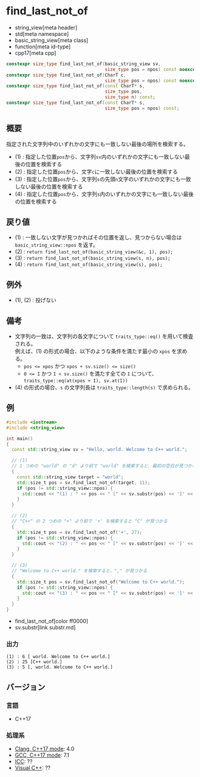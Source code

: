 # find_last_not_of
* string_view[meta header]
* std[meta namespace]
* basic_string_view[meta class]
* function[meta id-type]
* cpp17[meta cpp]

```cpp
constexpr size_type find_last_not_of(basic_string_view sv,
                                     size_type pos = npos) const noexcept; // (1)
constexpr size_type find_last_not_of(CharT c,
                                     size_type pos = npos) const noexcept; // (2)
constexpr size_type find_last_not_of(const CharT* s,
                                     size_type pos,
                                     size_type n) const;                   // (3)
constexpr size_type find_last_not_of(const CharT* s,
                                     size_type pos = npos) const;          // (4)
```

## 概要
指定された文字列中のいずれかの文字にも一致しない最後の場所を検索する。

- (1) : 指定した位置`pos`から、文字列`sv`内のいずれかの文字にも一致しない最後の位置を検索する
- (2) : 指定した位置`pos`から、文字`c`に一致しない最後の位置を検索する
- (3) : 指定した位置`pos`から、文字列`s`の先頭`n`文字のいずれかの文字にも一致しない最後の位置を検索する
- (4) : 指定した位置`pos`から、文字列`s`内のいずれかの文字にも一致しない最後の位置を検索する


## 戻り値
- (1) : 一致しない文字が見つかればその位置を返し、見つからない場合は `basic_string_view::npos` を返す。
- (2) : `return find_last_not_of(basic_string_view(&c, 1), pos);`
- (3) : `return find_last_not_of(basic_string_view(s, n), pos);`
- (4) : `return find_last_not_of(basic_string_view(s), pos);`


## 例外
- (1), (2) : 投げない


## 備考
- 文字列の一致は、文字列の各文字について `traits_type::eq()` を用いて検査される。  
    例えば、(1) の形式の場合、以下のような条件を満たす最小の `xpos` を求める。
    * `pos <= xpos` かつ `xpos + sv.size() <= size()`
    * `0 <= I` かつ `I < sv.size()` を満たす全ての `I` について、`traits_type::eq(at(xpos + I), sv.at(I))`
- (4) の形式の場合、`s` の文字列長は `traits_type::length(s)` で求められる。


## 例
```cpp example
#include <iostream>
#include <string_view>

int main()
{
  const std::string_view sv = "Hello, world. Welcome to C++ world.";

  // (1)
  // 1 つめの "world" の "d" より前で "world" を検索すると、最初の空白が見つかる
  {
    const std::string_view target = "world";
    std::size_t pos = sv.find_last_not_of(target, 11);
    if (pos != std::string_view::npos) {
      std::cout << "(1) : " << pos << " [" << sv.substr(pos) << ']' << std::endl;
    }
  }

  // (2)
  // "C++" の 2 つめの "+" より前で '+' を検索すると "C" が見つかる
  {
    std::size_t pos = sv.find_last_not_of('+', 27);
    if (pos != std::string_view::npos) {
      std::cout << "(2) : " << pos << " [" << sv.substr(pos) << ']' << std::endl;
    }
  }

  // (3)
  // "Welcome to C++ world." を検索すると、"," が見つかる
  {
    std::size_t pos = sv.find_last_not_of("Welcome to C++ world.");
    if (pos != std::string_view::npos) {
      std::cout << "(3) : " << pos << " [" << sv.substr(pos) << ']' << std::endl;
    }
  }
}
```
* find_last_not_of[color ff0000]
* sv.substr[link substr.md]

### 出力
```
(1) : 6 [ world. Welcome to C++ world.]
(2) : 25 [C++ world.]
(3) : 5 [, world. Welcome to C++ world.]
```


## バージョン
### 言語
- C++17

### 処理系
- [Clang, C++17 mode](/implementation.md#clang): 4.0
- [GCC, C++17 mode](/implementation.md#gcc): 7.1
- [ICC](/implementation.md#icc): ??
- [Visual C++](/implementation.md#visual_cpp): ??

